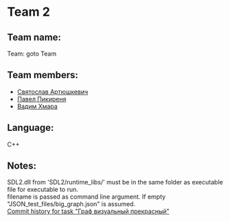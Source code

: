 # Team 2

## Team name:
Team: goto Team

## Team members:

- [Святослав Артюшкевич](https://github.com/thekirjava)
- [Павел Пикиреня](https://github.com/mayty)
- [Вадим Хмара](https://github.com/vkhmara)

## Language: 
C++

## Notes:

SDL2.dll from 'SDL2/runtime_libs/' must be in the same folder as executable file for executable to run.</br>
filename is passed as command line argument. If empty "JSON_test_files/big_graph.json" is assumed.</br>
[Commit history for task "Граф визуальный прекрасный"](https://github.com/mayty/Team2_t1_old_repo) 